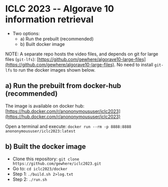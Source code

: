 # ICLC 2023 -- Algorave 10 information retrieval
- Two options:
  * a) Run the prebuilt (recommended)
  * b) Built docker image

NOTE: A separate repo hosts the video files, and depends on git for large files (`git-lfs`): [https://github.com/gewhere/algorave10-large-files](https://github.com/gewhere/algorave10-large-files). No need to install `git-lfs` to run the docker images shown below.

## a) Run the prebuilt from docker-hub (recommended)
The image is available on docker hub: [https://hub.docker.com/r/anononymoususer/iclc2023](https://hub.docker.com/r/anononymoususer/iclc2023)

Open a terminal and execute: `docker run --rm -p 8888:8888 anononymoususer/iclc2023:latest`

## b) Built the docker image

- Clone this repository: `git clone https://github.com/gewhere/iclc2023.git`
- Go to: `cd iclc2023/docker`
- Step 1: `./build.sh 2>log.txt`
- Step 2: `./run.sh`
